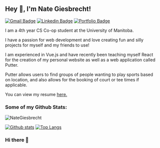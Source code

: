 ## Hey 👋, I'm Nate Giesbrecht!
[![Gmail Badge](https://img.shields.io/badge/-nathangiesbrecht_8@hotmail.com-c14438?style=flat&logo=Gmail&logoColor=white&link=mailto:nathangiesbrecht_8@hotmail.com)](mailto:nathangiesbrecht_8@hotmail.com) 
[![Linkedin Badge](https://img.shields.io/badge/-NateGiesbrecht-0072b1?style=flat&logo=Linkedin&logoColor=white&link=https://www.linkedin.com/in/nate-giesbrecht/)](https://www.linkedin.com/in/nate-giesbrecht/) 
[![Portfolio Badge](https://img.shields.io/badge/portfolio-web-blue?style=flat&link=https://nategiesbrecht.github.io/)](https://nategiesbrecht.github.io/) <p align='left'>I am a 4th year CS Co-op student at the University of Manitoba.

I have a passion for web development and love creating fun and silly projects for myself and my friends to use!</p>
<p align='left'>I am experienced in Vue.js and have recently been teaching myself React for the creation of my personal website as well as a web application called Putter.</p>
<p align='left'>Putter allows users to find groups of people wanting to play sports based on location, and also allows for the booking of court or tee times if applicable. </p>
<p align='left'> You can view my resume <a href='https://www.chrisrogers.dev ' target=_blank><u>here</u>.</a></p>

### Some of my Github Stats:

<p align=left> <img src=https://komarev.com/ghpvc/?username=NateGiesbrecht alt=NateGiesbrecht /> </p>

[![Github stats](https://github-readme-stats.vercel.app/api?username=NateGiesbrecht&show_icons=true&include_all_commits=true)](https://github.com/NateGiesbrecht/github-readme-stats)
[![Top Langs](https://github-readme-stats.vercel.app/api/top-langs/?username=NateGiesbrecht&layout=compact)](https://github.com/NateGiesbrecht/github-readme-stats)

### Hi there 👋

<!--
**NateGiesbrecht/NateGiesbrecht** is a ✨ _special_ ✨ repository because its `README.md` (this file) appears on your GitHub profile.

Here are some ideas to get you started:

- 🔭 I’m currently working on ...
- 🌱 I’m currently learning ...
- 👯 I’m looking to collaborate on ...
- 🤔 I’m looking for help with ...
- 💬 Ask me about ...
- 📫 How to reach me: ...
- 😄 Pronouns: ...
- ⚡ Fun fact: ...
-->
